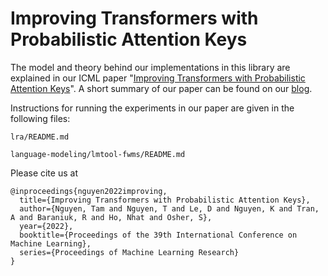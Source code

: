 # Improving Transformers with Probabilistic Attention Keys
The model and theory behind our implementations in this library are explained in our ICML paper "[Improving Transformers with Probabilistic Attention Keys](https://arxiv.org/abs/2110.08678)". A short summary of our paper can be found on our [blog](https://sites.google.com/view/probtransformer/blogs/improving-transformers-with-probabilistic-attention-keys?fbclid=IwAR11ZqCKM92xmxh4FKaMeLhlkZutNTCbnJQt9WLMQ-696DLAuK1FrzovhSg).

Instructions for running the experiments in our paper are given in the following files:

```
lra/README.md

language-modeling/lmtool-fwms/README.md
```

Please cite us at

```
@inproceedings{nguyen2022improving,
  title={Improving Transformers with Probabilistic Attention Keys},
  author={Nguyen, Tam and Nguyen, T and Le, D and Nguyen, K and Tran, A and Baraniuk, R and Ho, Nhat and Osher, S},
  year={2022},
  booktitle={Proceedings of the 39th International Conference on Machine Learning},
  series={Proceedings of Machine Learning Research}
}
```
